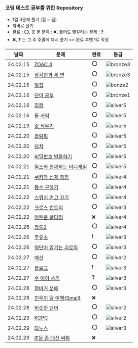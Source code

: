 ### 코딩 테스트 공부를 위한 Repository

- 1일 3문제 풀기 (월 ~ 금)
- 자바로 풀기
- 완료 : ⭕, 못 푼 문제 : ❌, 풀어도 헷갈리는 문제 : ❓
- ❌, ❓ 는 그 주 주말에 다시 풀기 => 완료 후엔 ❗로 작성

| 날짜       | 문제                                                       | 완료 | 등급                                                           |
|----------|----------------------------------------------------------|---|--------------------------------------------------------------|
| 24.02.15 | [ZOAC 4](https://www.acmicpc.net/problem/23971)          | ⭕ | ![bronze3](https://d2gd6pc034wcta.cloudfront.net/tier/3.svg) |
| 24.02.15 | [삼각형과 세 변](https://www.acmicpc.net/problem/5073)         | ⭕ | ![bronze3](https://d2gd6pc034wcta.cloudfront.net/tier/3.svg) |
| 24.02.15 | [벌집](https://www.acmicpc.net/problem/2292)               | ⭕ | ![bonze2](https://d2gd6pc034wcta.cloudfront.net/tier/4.svg)  |
| 24.02.16 | [단어 공부](https://www.acmicpc.net/problem/1157)            | ⭕ | ![bronze1](https://d2gd6pc034wcta.cloudfront.net/tier/5.svg) |
| 24.02.16 | [집합](https://www.acmicpc.net/problem/11723)              | ⭕ | ![silver5](https://d2gd6pc034wcta.cloudfront.net/tier/6.svg) |
| 24.02.16 | [돌 게임](https://www.acmicpc.net/problem/9655)             | ⭕ | ![silver5](https://d2gd6pc034wcta.cloudfront.net/tier/6.svg) |
| 24.02.19 | [줄 세우기](https://www.acmicpc.net/problem/10431)           | ⭕ | ![silver5](https://d2gd6pc034wcta.cloudfront.net/tier/6.svg) |
| 24.02.20 | [올림픽](https://www.acmicpc.net/problem/8979)              | ⭕ | ![silver5](https://d2gd6pc034wcta.cloudfront.net/tier/6.svg) |
| 24.02.20 | [덩치](https://www.acmicpc.net/problem/7568)               | ⭕ | ![silver5](https://d2gd6pc034wcta.cloudfront.net/tier/6.svg) |
| 24.02.20 | [비밀번호 발음하기](https://www.acmicpc.net/problem/4659)        | ⭕ | ![silver5](https://d2gd6pc034wcta.cloudfront.net/tier/6.svg) |
| 24.02.21 | [임스와 함께하는 미니게임](https://www.acmicpc.net/problem/25757)   | ⭕ | ![silver5](https://d2gd6pc034wcta.cloudfront.net/tier/6.svg) |
| 24.02.21 | [쿠키와 신체 측정](https://www.acmicpc.net/problem/20125)       | ⭕ | ![silver4](https://d2gd6pc034wcta.cloudfront.net/tier/7.svg) |
| 24.02.21 | [등수 구하기](https://www.acmicpc.net/problem/1205)           | ⭕ | ![silver4](https://d2gd6pc034wcta.cloudfront.net/tier/7.svg) |
| 24.02.22 | [스위치 켜고 끄기](https://www.acmicpc.net/problem/1244)        | ⭕ | ![silver4](https://d2gd6pc034wcta.cloudfront.net/tier/7.svg) |
| 24.02.22 | [크로스 컨트리](https://www.acmicpc.net/problem/9017)          | ⭕ | ![silver3](https://d2gd6pc034wcta.cloudfront.net/tier/8.svg) |
| 24.02.22 | [어두운 굴다리](https://www.acmicpc.net/problem/17266)         | ❌ | ![silver4](https://d2gd6pc034wcta.cloudfront.net/tier/7.svg) |
| 24.02.26 | [카드2](https://www.acmicpc.net/problem/2164)              | ⭕ | ![silver4](https://d2gd6pc034wcta.cloudfront.net/tier/7.svg) |
| 24.02.26 | [주유소](https://www.acmicpc.net/problem/13305)             | ❗ | ![silver3](https://d2gd6pc034wcta.cloudfront.net/tier/8.svg) |
| 24.02.26 | [영단어 암기는 괴로워](https://www.acmicpc.net/problem/20920)     | ⭕ | ![silver3](https://d2gd6pc034wcta.cloudfront.net/tier/8.svg) |
| 24.02.27 | [예산](https://www.acmicpc.net/problem/2512)               | ⭕ | ![silver2](https://d2gd6pc034wcta.cloudfront.net/tier/9.svg) |
| 24.02.27 | [블로그](https://www.acmicpc.net/problem/21921)             | ❗  | ![silver3](https://d2gd6pc034wcta.cloudfront.net/tier/8.svg) |                                                           |
| 24.02.27 | [수 이어 쓰기](https://www.acmicpc.net/problem/1515)          | ❓ | ![silver3](https://d2gd6pc034wcta.cloudfront.net/tier/8.svg) |
| 24.02.28 | [햄버거 분배](https://www.acmicpc.net/problem/19941)          | ⭕ | ![silver3](https://d2gd6pc034wcta.cloudfront.net/tier/8.svg) |
| 24.02.28 | [진우의 달 여행(Small)](https://www.acmicpc.net/problem/17484) | ❌ |                                                              |
| 24.02.28 | [비슷한 단어](https://www.acmicpc.net/problem/2607)           | ⭕ | ![silver2](https://d2gd6pc034wcta.cloudfront.net/tier/9.svg) |
| 24.02.29 | [KCPC](https://www.acmicpc.net/problem/3758)       | ⭕ | ![silver2](https://d2gd6pc034wcta.cloudfront.net/tier/9.svg) |      
| 24.02.29 | [타노스](https://www.acmicpc.net/problem/20310)  | ⭕ | ![silver3](https://d2gd6pc034wcta.cloudfront.net/tier/8.svg) |           
| 24.02.29 | [IF문 좀 대신 써줘](https://www.acmicpc.net/problem/19637)  | ❌ |   